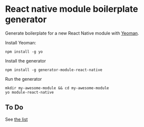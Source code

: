 # React native module boilerplate generator

Generate boilerplate for a new React Native module with [Yeoman](http://yeoman.io/).

Install Yeoman:

```shell
npm install -g yo
```

Install the generator

```shell
npm install -g generator-module-react-native
```

Run the generator
```shell
mkdir my-awesome-module && cd my-awesome-module
yo module-react-native
```

## To Do

See [the list](https://github.com/bamlab/generator-react-native-module/issues/2)
